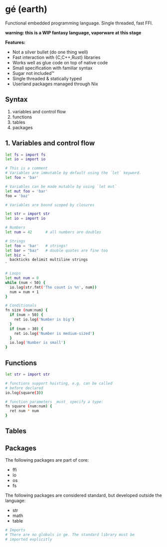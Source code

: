 # gé (earth)
Functional embedded programming language. Single threaded, fast FFI.

__warning: this is a WIP fantasy language, vaporware at this stage__

__Features:__
- Not a silver bullet (do one thing well)
- Fast interaction with {C,C++,Rust} libraries
- Works well as glue code on top of native code
- Small specification with familiar syntax
- Sugar not included™
- Single threaded & statically typed
- Userland packages managed through Nix

## Syntax
1. variables and control flow
2. functions
3. tables
4. packages

## 1. Variables and control flow
```sh
let fs = import fs
let io = import io

# This is a comment
# Variables are immutable by default using the `let` keyword.
let foo = 'bar'

# Variables can be made mutable by using `let mut`
let mut foo = 'bar'
foo = 'baz'

# Variables are bound scoped by closures
```

```sh
let str = import str
let io = import io

# Numbers
let num = 42      # all numbers are doubles

# Strings
let foo = 'bar'   # strings!
let bar = "baz"   # double quotes are fine too
let biz = `
  backticks delimit multiline strings
`

# Loops
let mut num = 0
while (num < 50) {
  io.log(str.fmt('The count is %n', num))
  num = num + 1
}

# Conditionals
fn size (num:num) {
  if (num > 50) {
    ret io.log('Number is big')
  }
  if (num > 30) {
    ret io.log('Number is medium-sized')
  }
  io.log('Number is small')
}
```

## Functions
```sh
let str = import str

# functions support hoisting, e.g. can be called
# before declared
io.log(square(3))

# function parameters _must_ specify a type:
fn square (num:num) {
  ret num * num
}
```

## Tables

## Packages
The following packages are part of core:
- ffi
- io
- os
- fs

The following packages are considered standard, but developed outside the
language:
- str
- math
- table

```sh
# Imports
# There are no globals in ge. The standard library must be
# imported explicitly
```
